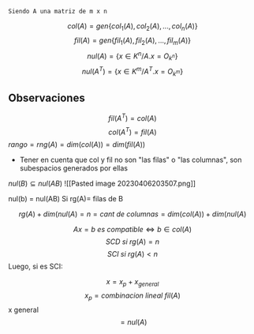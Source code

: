 	Siendo A una matriz de m x n 
$$col(A) = gen\{col_1(A), col_2(A), ..., col_n(A)\}$$
$$fil(A) = gen\{fil_1(A), fil_2(A), ..., fil_m(A)\}$$
$$ nul(A) = \{x \in K^n / A.x=O_{k^n}\}$$
$$ nul(A^T) = \{x \in K^m / A^T.x=O_{k^m}\}$$

## Observaciones 
$$fil(A^T)= col(A)$$
$$col(A^T)= fil(A)$$
$rango = rng(A) = dim(col(A)) = dim(fil(A))$ 
- Tener en cuenta que col y fil no son "las filas" o "las columnas", son subespacios generados por ellas

$nul(B) \subseteq nul(AB)$ ![[Pasted image 20230406203507.png]]

nul(b) = nul(AB) Si rg(A)= filas de B

$$rg(A) + dim(nul(A) = n = cant \ de \ columnas = dim(col(A)) + dim(nul(A)$$

$$ Ax = b \ es \ compatible \Leftrightarrow b \in col(A)$$
$$SCD \ si \ rg(A) = n $$
$$SCI \ si \ rg(A) < n$$
Luego, si es SCI: 


$$x= x_{p}+x_{general }$$
$$x_{p }= combinacion \ lineal \ fil(A) $$
x general $$= nul(A)$$